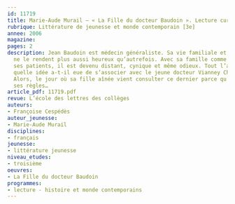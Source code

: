 ```yaml
---
id: 11719
title: Marie-Aude Murail – « La Fille du docteur Baudoin ». Lecture cursive 
rubrique: Littérature de jeunesse et monde contemporain [3e]
annee: 2006
magazine: 
pages: 2
description: Jean Baudoin est médecin généraliste. Sa vie familiale et son métier
  ne le rendent plus aussi heureux qu’autrefois. Avec sa famille comme à l’égard de
  ses patients, il est devenu distant, cynique et même odieux. Tout l’agace. De plus,
  quelle idée a-t-il eue de s’associer avec le jeune docteur Vianney Chasseloup ?
  Alors, le jour où sa fille aînée vient consulter ce dernier parce qu’elle n’a plus
  ses règles…
article_pdf: 11719.pdf
revue: L’école des lettres des collèges
auteurs:
- Françoise Cespédès
auteur_jeunesse:
- Marie-Aude Murail
disciplines:
- français
jeunesse:
- littérature jeunesse
niveau_etudes:
- troisième
oeuvres:
- La Fille du docteur Baudoin
programmes:
- lecture - histoire et monde contemporains
---
```


